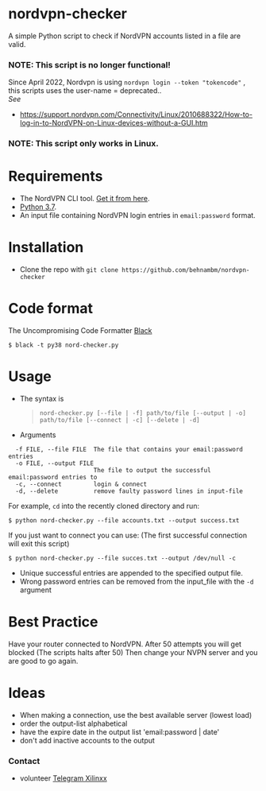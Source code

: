 # nordvpn-checker

A simple Python script to check if NordVPN accounts listed in a file are valid.

### NOTE: This script is no longer functional!

Since April 2022, Nordvpn is using `nordvpn login --token "tokencode"` , this scripts uses the user-name = deprecated..  
_See_   
* https://support.nordvpn.com/Connectivity/Linux/2010688322/How-to-log-in-to-NordVPN-on-Linux-devices-without-a-GUI.htm

### NOTE: This script only works in Linux.

# Requirements

- The NordVPN CLI tool. [Get it from here](https://nordvpn.com/download/linux/).
- [Python 3.7](https://www.python.org/downloads/).
- An input file containing NordVPN login entries in `email:password` format.

# Installation

- Clone the repo with `git clone https://github.com/behnambm/nordvpn-checker`

# Code format
The Uncompromising Code Formatter [Black](https://github.com/psf/black5)

```
$ black -t py38 nord-checker.py
```

# Usage

- The syntax is
  > `nord-checker.py [--file | -f] path/to/file [--output | -o] path/to/file [--connect | -c] [--delete | -d]`

- Arguments
```
  -f FILE, --file FILE  The file that contains your email:password entries
  -o FILE, --output FILE
                        The file to output the successful email:password entries to
  -c, --connect         login & connect
  -d, --delete          remove faulty password lines in input-file
```
For example, `cd` into the recently cloned directory and run:

```
$ python nord-checker.py --file accounts.txt --output success.txt
```

If you just want to connect you can use: 
(The first successful connection will exit this script)

```
$ python nord-checker.py --file succes.txt --output /dev/null -c
```


- Unique successful entries are appended to the specified output file.
- Wrong password entries can be removed from the input_file with the `-d` argument

# Best Practice
Have your router connected to NordVPN. After 50 attempts you will get blocked (The scripts halts after 50)
Then change your NVPN server and you are good to go again.

# Ideas
* When making a connection, use the best available server (lowest load)
* order the output-list alphabetical
* have the expire date in the output list 'email:password | date' 
* don't add inactive accounts to the output

### Contact

- volunteer [Telegram Xilinxx](https://t.me/xilinxx)
